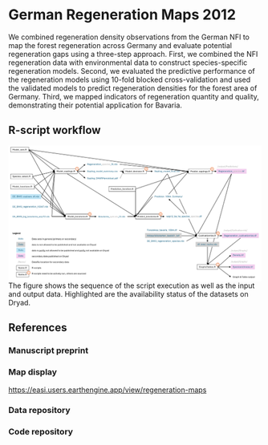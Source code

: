 # German Regeneration Maps 2012
We combined regeneration density observations from the German NFI to map the forest regeneration across Germany and evaluate potential regeneration gaps using a three-step approach.
First, we combined the NFI regeneration data with environmental data to construct species-specific regeneration models.
Second, we evaluated the predictive performance of the regeneration models using 10-fold blocked cross-validation and used the validated models to predict regeneration densities for the forest area of Germany. 
Third, we mapped indicators of regeneration quantity and quality, demonstrating their potential application for Bavaria.

## R-script workflow
<img align="middle" width="1000" src="figure/GermanRegenerationMaps2012_workflow.png"> <br />
The figure shows the sequence of the script execution as well as the input and output data. Highlighted are the availability status of the datasets on Dryad.

## References
### Manuscript preprint

### Map display
https://easi.users.earthengine.app/view/regeneration-maps

### Data repository

### Code repository
